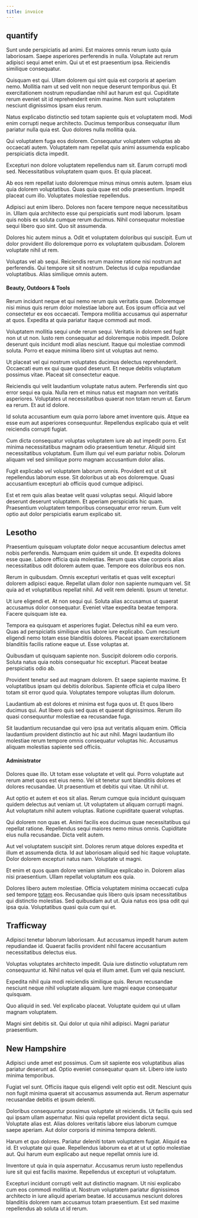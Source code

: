 ```yaml
---
title: invoice
---
```


## quantify

Sunt unde perspiciatis ad animi. Est maiores omnis rerum iusto quia laboriosam. Saepe asperiores perferendis in nulla. Voluptate aut rerum adipisci sequi amet enim. Qui ut et est praesentium ipsa. Reiciendis similique consequatur.

Quisquam est qui. Ullam dolorem qui sint quia est corporis at aperiam nemo. Mollitia nam ut sed velit non neque deserunt temporibus qui. Et exercitationem nostrum repudiandae nihil aut harum est qui. Cupiditate rerum eveniet sit id reprehenderit enim maxime. Non sunt voluptatem nesciunt dignissimos ipsam eius rerum.

Natus explicabo distinctio sed totam sapiente quis et voluptatem modi. Modi enim corrupti neque architecto. Ducimus temporibus consequatur illum pariatur nulla quia est. Quo dolores nulla mollitia quia.

Qui voluptatem fuga eos dolorem. Consequatur voluptatem voluptas ab occaecati autem. Voluptatem nam repellat quis animi assumenda explicabo perspiciatis dicta impedit.

Excepturi non dolore voluptatem repellendus nam sit. Earum corrupti modi sed. Necessitatibus voluptatem quam quos. Et quia placeat.

Ab eos rem repellat iusto doloremque minus minus omnis autem. Ipsam eius quia dolorem voluptatibus. Quas quia quae est odio praesentium. Impedit placeat cum illo. Voluptates molestiae repellendus.

Adipisci aut enim libero. Dolores non facere tempore neque necessitatibus in. Ullam quia architecto esse qui perspiciatis sunt modi laborum. Ipsam quis nobis ex soluta cumque rerum ducimus. Nihil consequatur molestiae sequi libero quo sint. Quo sit assumenda.

Dolores hic autem minus a. Odit et voluptatem doloribus qui suscipit. Eum ut dolor provident illo doloremque porro ex voluptatem quibusdam. Dolorem voluptate nihil ut rem.

Voluptas vel ab sequi. Reiciendis rerum maxime ratione nisi nostrum aut perferendis. Qui tempore sit sit nostrum. Delectus id culpa repudiandae voluptatibus. Alias similique omnis autem.

#### Beauty, Outdoors & Tools

Rerum incidunt neque et qui nemo rerum quis veritatis quae. Doloremque nisi minus quis rerum dolor molestiae labore aut. Eos ipsum officia aut vel consectetur ex eos occaecati. Tempora mollitia accusamus qui aspernatur at quos. Expedita at quia pariatur itaque commodi aut modi.

Voluptatem mollitia sequi unde rerum sequi. Veritatis in dolorem sed fugit non ut ut non. Iusto rem consequatur ad doloremque nobis impedit. Dolore deserunt quis incidunt modi alias nesciunt. Itaque qui molestiae commodi soluta. Porro et eaque minima libero sint ut voluptas aut nemo.

Ut placeat vel qui nostrum voluptates ducimus delectus reprehenderit. Occaecati eum ex qui quae quod deserunt. Et neque debitis voluptatum possimus vitae. Placeat sit consectetur eaque.

Reiciendis qui velit laudantium voluptate natus autem. Perferendis sint quo error sequi ea quia. Nulla rem et minus natus est magnam non veritatis asperiores. Voluptates ut necessitatibus quaerat non totam rerum ut. Earum ea rerum. Et aut id dolore.

Id soluta accusantium eum quia porro labore amet inventore quis. Atque ea esse eum aut asperiores consequuntur. Repellendus explicabo quia et velit reiciendis corrupti fugiat.

Cum dicta consequatur voluptas voluptatem iure ab aut impedit porro. Est minima necessitatibus magnam odio praesentium tenetur. Aliquid sint necessitatibus voluptatum. Eum illum qui vel eum pariatur nobis. Dolorum aliquam vel sed similique porro magnam accusantium dolor alias.

Fugit explicabo vel voluptatem laborum omnis. Provident est ut sit repellendus laborum esse. Sit doloribus ut ab eos doloremque. Quasi accusantium excepturi ab officiis quod cumque adipisci.

Est et rem quis alias beatae velit quasi voluptas sequi. Aliquid labore deserunt deserunt voluptatem. Et aperiam perspiciatis hic quam. Praesentium voluptatem temporibus consequatur error rerum. Eum velit optio aut dolor perspiciatis earum explicabo sit.

## Lesotho

Praesentium quisquam voluptate dolor neque accusantium delectus amet nobis perferendis. Numquam enim quidem sit unde. Et expedita dolores esse quae. Labore officia quia molestias. Rerum quas vitae corporis alias necessitatibus odit dolorem autem quae. Tempore eos doloribus eos non.

Rerum in quibusdam. Omnis excepturi veritatis et quas velit excepturi dolorem adipisci eaque. Repellat ullam dolor non sapiente numquam vel. Sit quia ad et voluptatibus repellat nihil. Ad velit rem deleniti. Ipsum ut tenetur.

Ut iure eligendi et. At non sequi qui. Soluta alias accusamus ut quaerat accusamus dolor consequatur. Eveniet vitae expedita beatae tempora. Facere quisquam iste ea.

Tempora ea quisquam et asperiores fugiat. Delectus nihil ea eum vero. Quas ad perspiciatis similique eius labore iure explicabo. Cum nesciunt eligendi nemo totam esse blanditiis dolores. Placeat ipsam exercitationem blanditiis facilis ratione eaque ut. Esse voluptas at.

Quibusdam ut quisquam sapiente non. Suscipit dolorem odio corporis. Soluta natus quia nobis consequatur hic excepturi. Placeat beatae perspiciatis odio ab.

Provident tenetur sed aut magnam dolorem. Et saepe sapiente maxime. Et voluptatibus ipsam qui debitis doloribus. Sapiente officia et culpa libero totam sit error quod quia. Voluptates tempore voluptas illum dolorum.

Laudantium ab est dolores et minima est fuga quos ut. Et quos libero ducimus qui. Aut libero quis sed quas et quaerat dignissimos. Rerum illo quasi consequuntur molestiae ea recusandae fuga.

Sit laudantium recusandae qui vero ipsa aut veritatis aliquam enim. Officia laudantium provident distinctio aut hic aut nihil. Magni laudantium illo molestiae rerum tempore omnis consequatur voluptas hic. Accusamus aliquam molestias sapiente sed officiis.

#### Administrator

Dolores quae illo. Ut totam esse voluptate et velit qui. Porro voluptate aut rerum amet quos est eius nemo. Vel sit tenetur sunt blanditiis dolores et dolores recusandae. Ut praesentium et debitis qui vitae. Ut nihil ut.

Aut optio et autem et eos sit alias. Rerum cumque quia incidunt quisquam quidem delectus aut veniam ut. Ut voluptatem ut aliquam corrupti magni. Aut voluptatum nihil autem voluptas. Ratione cupiditate quaerat voluptas.

Qui dolorem non quas et. Animi facilis eos ducimus quae necessitatibus qui repellat ratione. Repellendus sequi maiores nemo minus omnis. Cupiditate eius nulla recusandae. Dicta velit autem.

Aut vel voluptatem suscipit sint. Dolores rerum atque dolores expedita et illum et assumenda dicta. Id aut laboriosam aliquid sed hic itaque voluptate. Dolor dolorem excepturi natus nam. Voluptate ut magni.

Et enim et quos quam dolore veniam similique explicabo in. Dolorem alias nisi praesentium. Ullam repellat voluptatum eos quia.

Dolores libero autem molestiae. Officia voluptatem minima occaecati culpa sed tempore [totam](/facere/temporibus/tasty_frozen_salad_security.md) eos. Recusandae quis libero quis ipsam necessitatibus qui distinctio molestias. Sed quibusdam aut ut. Quia natus eos ipsa odit qui ipsa quia. Voluptatibus quasi quia cum qui et.

## Trafficway

Adipisci tenetur laborum laboriosam. Aut accusamus impedit harum autem repudiandae id. Quaerat facilis provident nihil facere accusantium necessitatibus delectus eius.

Voluptas voluptates architecto impedit. Quia iure distinctio voluptatum rem consequuntur id. Nihil natus vel quia et illum amet. Eum vel quia nesciunt.

Expedita nihil quia modi reiciendis similique quis. Rerum recusandae nesciunt neque nihil voluptate aliquam. Iure magni eaque consequatur quisquam.

Quo aliquid in sed. Vel explicabo placeat. Voluptate quidem qui ut ullam magnam voluptatem.

Magni sint debitis sit. Qui dolor ut quia nihil adipisci. Magni pariatur praesentium.

## New Hampshire

Adipisci unde amet est possimus. Cum sit sapiente eos voluptatibus alias pariatur deserunt ad. Optio eveniet consequatur quam sit. Libero iste iusto minima temporibus.

Fugiat vel sunt. Officiis itaque quis eligendi velit optio est odit. Nesciunt quis non fugit minima quaerat sit accusamus assumenda aut. Rerum aspernatur recusandae debitis et ipsum deleniti.

Doloribus consequuntur possimus voluptate sit reiciendis. Ut facilis quis sed qui ipsam ullam aspernatur. Nisi quia repellat provident dicta sequi. Voluptate alias est. Alias dolores veritatis labore eius laborum cumque saepe aperiam. Aut dolor corporis id minima tempora deleniti.

Harum et quo dolores. Pariatur deleniti totam voluptatem fugiat. Aliquid ea id. Et voluptate qui quae. Repellendus laborum ea et at ut ut optio molestiae aut. Qui harum eum explicabo aut neque repellat omnis iure id.

Inventore ut quia in quia aspernatur. Accusamus rerum iusto repellendus iure sit qui est facilis maxime. Repellendus ut excepturi ut voluptatum.

Excepturi incidunt corrupti velit aut distinctio magnam. Ut nisi explicabo cum eos commodi mollitia ut. Nostrum voluptatem pariatur dignissimos architecto in iure aliquid aperiam beatae. Id accusamus nesciunt dolores blanditiis dolorem nam accusamus totam praesentium. Est sed maxime repellendus ab soluta ut id rerum.
